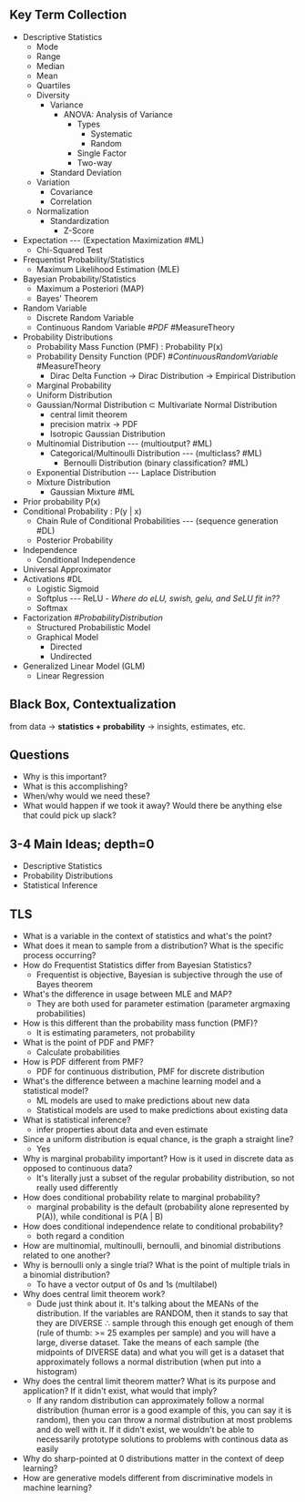 ## Key Term Collection
- Descriptive Statistics
	- Mode
	- Range
	- Median
	- Mean
	- Quartiles
	- Diversity
		- Variance
			- ANOVA: Analysis of Variance
				- Types
					- Systematic
					- Random
				- Single Factor
				- Two-way
		- Standard Deviation
	- Variation
		- Covariance
		- Correlation
	- Normalization
		- Standardization
			- Z-Score
- Expectation --- (Expectation Maximization #ML)
	- Chi-Squared Test
- Frequentist Probability/Statistics
	- Maximum Likelihood Estimation (MLE)
- Bayesian Probability/Statistics
	- Maximum a Posteriori (MAP)
	- Bayes' Theorem
- Random Variable
	- Discrete Random Variable
	- Continuous Random Variable #_PDF_ #MeasureTheory
- Probability Distributions
	- Probability Mass Function (PMF) : Probability P(x)
	- Probability Density Function (PDF) #_ContinuousRandomVariable_ #MeasureTheory 
		- Dirac Delta Function -> Dirac Distribution -> Empirical Distribution
	- Marginal Probability
	- Uniform Distribution
	- Gaussian/Normal Distribution $\subset$ Multivariate Normal Distribution
		- central limit theorem
		- precision matrix -> PDF
		- Isotropic Gaussian Distribution
	- Multinomial Distribution --- (multioutput? #ML)
		- Categorical/Multinoulli Distribution --- (multiclass? #ML)
			- Bernoulli Distribution (binary classification? #ML)
	- Exponential Distribution --- Laplace Distribution
	- Mixture Distribution
		- Gaussian Mixture #ML
- Prior probability P(x)
- Conditional Probability : P(y | x)
	- Chain Rule of Conditional Probabilities --- (sequence generation #DL)
	- Posterior Probability
- Independence
	- Conditional Independence
- Universal Approximator
- Activations #DL 
	- Logistic Sigmoid
	- Softplus --- ReLU
		\- *Where do eLU, swish, gelu, and SeLU fit in??*
	- Softmax
- Factorization #_ProbabilityDistribution_
	- Structured Probabilistic Model
	- Graphical Model
		- Directed
		- Undirected
- Generalized Linear Model (GLM)
	- Linear Regression

## Black Box, Contextualization
from data -> **statistics + probability** -> insights, estimates, etc.

## Questions
- Why is this important?
- What is this accomplishing?
- When/why would we need these?
- What would happen if we took it away? Would there be anything else that could pick up slack?

## 3-4 Main Ideas; depth=0
- Descriptive Statistics
- Probability Distributions
- Statistical Inference

## TLS
- What is a variable in the context of statistics and what's the point?
- What does it mean to sample from a distribution? What is the specific process occurring?
- How do Frequentist Statistics differ from Bayesian Statistics?
	- Frequentist is objective, Bayesian is subjective through the use of Bayes theorem
- What's the difference in usage between MLE and MAP?
	- They are both used for parameter estimation (parameter argmaxing probabilities)
- How is this different than the probability mass function (PMF)?
	- It is estimating parameters, not probability
- What is the point of PDF and PMF?
	- Calculate probabilities
- How is PDF different from PMF?
	- PDF for continuous distribution, PMF for discrete distribution
- What's the difference between a machine learning model and a statistical model?
	- ML models are used to make predictions about new data
	- Statistical models are used to make predictions about existing data
- What is statistical inference?
	- infer properties about data and even estimate
- Since a uniform distribution is equal chance, is the graph a straight line?
	- Yes
- Why is marginal probability important? How is it used in discrete data as opposed to continuous data?
	- It's literally just a subset of the regular probability distribution, so not really used differently
- How does conditional probability relate to marginal probability? 
	- marginal probability is the default (probability alone represented by P(A)), while conditional is P(A | B)
- How does conditional independence relate to conditional probability?
	- both regard a condition
- How are multinomial, multinoulli, bernoulli, and binomial distributions related to one another?
- Why is bernoulli only a single trial? What is the point of multiple trials in a binomial distribution? 
	- To have a vector output of 0s and 1s (multilabel)
- Why does central limit theorem work?
	- Dude just think about it. It's talking about the MEANs of the distribution. If the variables are RANDOM, then it stands to say that they are DIVERSE $\therefore$ sample through this enough get enough of them (rule of thumb: >= 25 examples per sample) and you will have a large, diverse dataset. Take the means of each sample (the midpoints of DIVERSE data) and what you will get is a dataset that approximately follows a normal distribution (when put into a histogram)
- Why does the central limit theorem matter? What is its purpose and application? If it didn't exist, what would that imply?
	- If any random distribution can approximately follow a normal distribution (human error is a good example of this, you can say it is random), then you can throw a normal distribution at most problems and do well with it. If it didn't exist, we wouldn't be able to necessarily prototype solutions to problems with continous data as easily
- Why do sharp-pointed at 0 distributions matter in the context of deep learning?
- How are generative models different from discriminative models in machine learning?